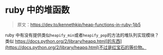 # ruby 中的堆函数

> 原文：<https://dev.to/kennethkip/heap-functions-in-ruby-1jb5>

ruby 中有没有提供类似`heapify_min`或者`heapify_pop`的方法的堆队列实现模块？类似 https://docs.python.org/2/library/heapq.html[的东西](https://docs.python.org/2/library/heapq.html)不过是红宝石的等价物。